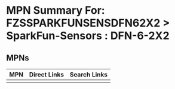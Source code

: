 



# MPN Summary For: FZSSPARKFUNSENSDFN62X2 > SparkFun-Sensors : DFN-6-2X2

## MPNs
  

|MPN|Direct Links|Search Links|
| :--- | :--- | :--- |
||||
